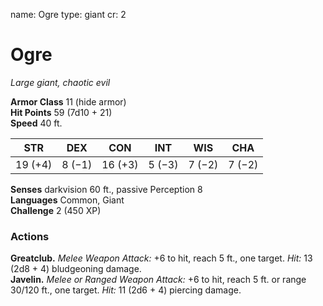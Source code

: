 name: Ogre type: giant cr: 2

# Ogre
_Large giant, chaotic evil_

**Armor Class** 11 (hide armor)    
**Hit Points** 59 (7d10 + 21)    
**Speed** 40 ft.

| STR     | DEX    | CON     | INT    | WIS    | CHA    |
| ------- | ------ | ------- | ------ | ------ | ------ |
| 19 (+4) | 8 (−1) | 16 (+3) | 5 (−3) | 7 (−2) | 7 (−2) |

**Senses** darkvision 60 ft., passive Perception 8    
**Languages** Common, Giant    
**Challenge** 2 (450 XP)

### Actions
**Greatclub.** _Melee Weapon Attack:_ +6 to hit, reach 5 ft., one target. _Hit:_ 13 (2d8 + 4) bludgeoning damage.    
**Javelin.** _Melee or Ranged Weapon Attack:_ +6 to hit, reach 5 ft. or range 30/120 ft., one target. _Hit:_ 11 (2d6 + 4) piercing damage.
